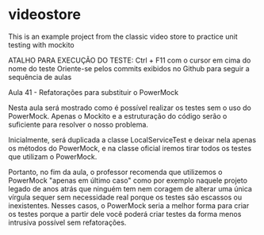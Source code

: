 # videostore
This is an example project from the classic video store to practice unit testing with mockito

ATALHO PARA EXECUÇÃO DO TESTE: Ctrl + F11 com o cursor em cima do nome do teste
Oriente-se pelos commits exibidos no Github para seguir a sequência de aulas

Aula 41 - Refatorações para substituir o PowerMock

Nesta aula será mostrado como é possível realizar os testes sem o uso do PowerMock. Apenas o Mockito e a estruturação do código serão o suficiente para resolver o nosso problema.

Inicialmente, será duplicada a classe LocalServiceTest e deixar nela apenas os métodos do PowerMock, e na classe oficial iremos tirar todos os testes que utilizam o PowerMock.

Portanto, no fim da aula, o professor recomenda que utilizemos o PowerMock "apenas em último caso" como por exemplo naquele projeto legado de anos atrás que ninguém tem nem coragem de alterar uma única vírgula sequer sem necessidade real porque os testes são escassos ou inexistentes. Nesses casos, o PowerMock seria a melhor forma para criar os testes porque a partir dele você poderá criar testes da forma menos intrusiva possível sem refatorações.
